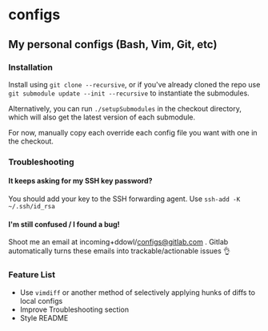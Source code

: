 # configs
## My personal configs (Bash, Vim, Git, etc)

### Installation
Install using `git clone --recursive`, or if you've already cloned the repo use `git submodule update --init --recursive` to instantiate the submodules.

Alternatively, you can run `./setupSubmodules` in the checkout directory, which will also get the latest version of each submodule.

For now, manually copy each override each config file you want with one in the checkout. 

### Troubleshooting

#### It keeps asking for my SSH key password?
You should add your key to the SSH forwarding agent. Use `ssh-add -K ~/.ssh/id_rsa`

#### I'm still confused / I found a bug!
Shoot me an email at incoming+ddowl/configs@gitlab.com . Gitlab automatically turns these emails into trackable/actionable issues :ok_hand:

### Feature List

- Use `vimdiff` or another method of selectively applying hunks of diffs to local configs
- Improve Troubleshooting section
- Style README
